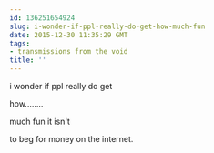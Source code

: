 ```yaml
---
id: 136251654924
slug: i-wonder-if-ppl-really-do-get-how-much-fun
date: 2015-12-30 11:35:29 GMT
tags:
- transmissions from the void
title: ''
---
```


i wonder if ppl really do get

how........

much fun it isn't

to beg for money on the internet.